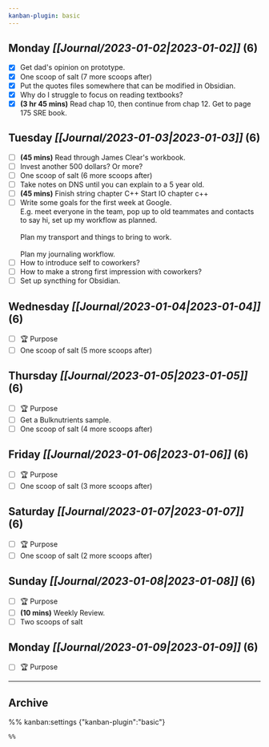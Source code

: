 ```yaml
---
kanban-plugin: basic
---
```


## **Monday** *[[Journal/2023-01-02|2023-01-02]]* (6)

- [x] Get dad's opinion on prototype.
- [x] One scoop of salt (7 more scoops after)
- [x] Put the quotes files somewhere that can be modified in Obsidian.
- [x] Why do I struggle to focus on reading textbooks?
- [x] **(3 hr 45 mins)** Read chap 10, then continue from chap 12. Get to page 175 SRE book.

## **Tuesday** *[[Journal/2023-01-03|2023-01-03]]* (6)

- [ ] **(45 mins)** Read through James Clear's workbook.
- [ ] Invest another 500 dollars? Or more?
- [ ] One scoop of salt (6 more scoops after)
- [ ] Take notes on DNS until you can explain to a 5 year old.
- [ ] **(45 mins)** Finish string chapter C++ Start IO chapter c++
- [ ] Write some goals for the first week at Google.<br>E.g. meet everyone in the team, pop up to old teammates and contacts to say hi, set up my workflow as planned.<br><br>Plan my transport and things to bring to work.<br><br>Plan my journaling workflow.
- [ ] How to introduce self to coworkers?
- [ ] How to make a strong first impression with coworkers?
- [ ] Set up syncthing for Obsidian.

## **Wednesday** *[[Journal/2023-01-04|2023-01-04]]* (6)

- [ ] 🏆 Purpose
- [ ] One scoop of salt (5 more scoops after)

## **Thursday** *[[Journal/2023-01-05|2023-01-05]]* (6)

- [ ] 🏆 Purpose
- [ ] Get a Bulknutrients sample.
- [ ] One scoop of salt (4 more scoops after)

## **Friday** *[[Journal/2023-01-06|2023-01-06]]* (6)

- [ ] 🏆 Purpose
- [ ] One scoop of salt (3 more scoops after)

## **Saturday** *[[Journal/2023-01-07|2023-01-07]]* (6)

- [ ] 🏆 Purpose
- [ ] One scoop of salt (2 more scoops after)

## **Sunday** *[[Journal/2023-01-08|2023-01-08]]* (6)

- [ ] 🏆 Purpose
- [ ] **(10 mins)** Weekly Review.
- [ ] Two scoops of salt

## **Monday** *[[Journal/2023-01-09|2023-01-09]]* (6)

- [ ] 🏆 Purpose

***

## Archive



%% kanban:settings
{"kanban-plugin":"basic"}
```
%%
